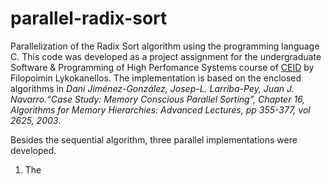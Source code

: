 # parallel-radix-sort
Parallelization of the Radix Sort algorithm using the programming language C.
This code was developed as a project assignment for the undergraduate Software & Programming of High Perfomance Systems course of [CEID](wwww.ceid.upatras.gr) by Filopoimin Lykokanellos. The implementation is based on the enclosed algorithms in <i>Dani Jiménez-González, Josep-L. Larriba-Pey, Juan J. Navarro.“Case Study: Memory Conscious Parallel Sorting”, Chapter 16, Algorithms for Memory Hierarchies: Advanced Lectures, pp 355-377, vol 2625, 2003</i>.
<p>
Besides the sequential algorithm, three parallel implementations were developed.
<ol>
<li>
The 
</li>
</ol>
</p>

